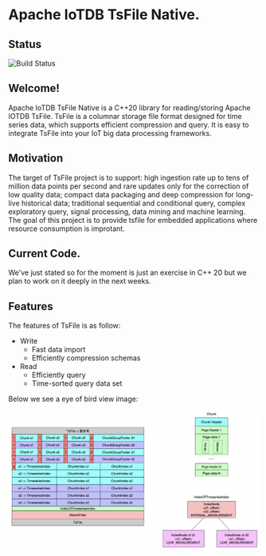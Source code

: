 # Apache IoTDB TsFile Native.

## Status
![Build Status](https://app.travis-ci.com/giorgiozoppi/tsfile.svg?branch=dev)

## Welcome!
Apache IoTDB TsFile Native is a C++20 library for reading/storing Apache IOTDB TsFile. TsFile is a columnar storage file format designed for time series data, which supports efficient compression and query. It is easy to integrate TsFile into your IoT big data processing frameworks.

## Motivation

The target of TsFile project is to support: high ingestion rate up to tens of million data points per second and rare updates only for the correction of low quality data; compact data packaging and deep compression for long-live historical data; traditional sequential and conditional query, complex exploratory query, signal processing, data mining and machine learning. The goal of this project is to provide tsfile for embedded applications where resource consumption is improtant.

## Current Code.

We've just stated so for the moment is just an exercise in C++ 20 but we plan to work on it deeply in the next weeks.

## Features
The features of TsFile is as follow:

- Write
  - Fast data import
  - Efficiently compression schemas
- Read
  - Efficiently query
  - Time-sorted query data set

Below we see a eye of bird view image:

![TsFile Format Structure](/assets/format.png)


